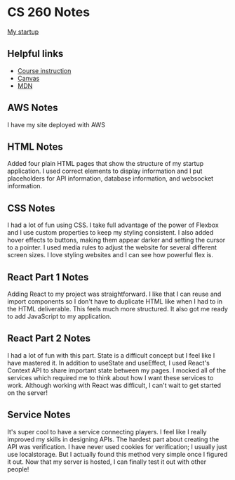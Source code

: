 # CS 260 Notes

[My startup](https://simon.cs260.click)

## Helpful links

- [Course instruction](https://github.com/webprogramming260)
- [Canvas](https://byu.instructure.com)
- [MDN](https://developer.mozilla.org)

## AWS Notes

I have my site deployed with AWS

## HTML Notes

Added four plain HTML pages that show the structure of my startup application. I used correct elements to display information and I 
put placeholders for API information, database information, and websocket information.

## CSS Notes

I had a lot of fun using CSS. I take full advantage of the power of Flexbox and I use custom properties to keep my styling consistent. I also added hover effects to buttons, making them appear darker and setting the cursor to a pointer. I used media rules to adjust the website for several different screen sizes. I love styling websites and I can see how powerful flex is.

## React Part 1 Notes

Adding React to my project was straightforward. I like that I can reuse and import components so I don't have to duplicate HTML like when I had to in the HTML deliverable. This feels much more structured. It also got me ready to add JavaScript to my application.

## React Part 2 Notes

I had a lot of fun with this part. State is a difficult concept but I feel like I have mastered it. In addition to useState and useEffect, I used React's Context API to share important state between my pages. I mocked all of the services which required me to think about how I want these services to work. Although working with React was difficult, I can't wait to get started on the server!

## Service Notes

It's super cool to have a service connecting players. I feel like I really improved my skills in designing APIs. The hardest part about creating the API was verification. I have never used cookies for verification; I usually just use localstorage. But I actually found this method very simple once I figured it out. Now that my server is hosted, I can finally test it out with other people!